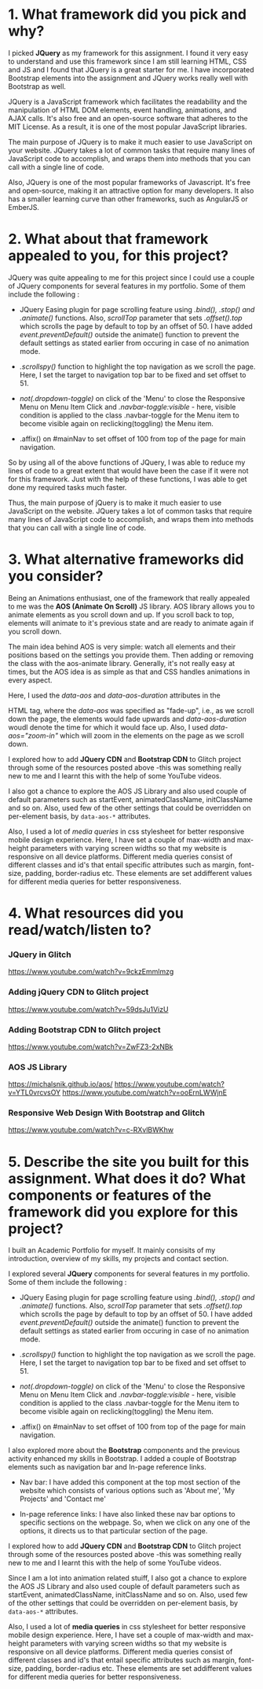 # 1. What framework did you pick and why?

I picked **JQuery** as my framework for this assignment. I found it very easy to understand and use this framework since I am still learning 
HTML, CSS and JS and I found that JQuery is a great starter for me. I have incorporated Bootstrap elements into the assignment and JQuery works
really well with Bootstrap as well.

JQuery is a JavaScript framework which facilitates the readability and the manipulation of HTML DOM elements, event handling, animations, and AJAX calls. 
It's also free and an open-source software that adheres to the MIT License. As a result, it is one of the most popular JavaScript libraries.

The main purpose of JQuery is to make it much easier to use JavaScript on your website. JQuery takes a lot of common tasks that require many lines of 
JavaScript code to accomplish, and wraps them into methods that you can call with a single line of code.

Also, JQuery is one of the most popular frameworks of Javascript. It's free and open-source, making it an attractive option for many developers. 
It also has a smaller learning curve than other frameworks, such as AngularJS or EmberJS.



# 2. What about that framework appealed to you, for this project?

JQuery was quite appealing to me for this project since I could use a couple of JQuery components for several features in my portfolio. 
Some of them include the following :

- JQuery Easing plugin for page scrolling feature using *.bind(), .stop() and .animate()* functions. Also, *scrollTop* parameter that sets *.offset().top* 
 which scrolls the page by default to top by an offset of 50. I have added *event.preventDefault()* outside the animate() function to prevent the default 
 settings as stated earlier from occuring in case of no animation mode.
 
- *.scrollspy()* function to highlight the top navigation as we scroll the page. Here, I set the target to navigation top bar to be fixed and set 
  offset to 51.

- *not(.dropdown-toggle)* on click of the 'Menu' to close the Responsive Menu on Menu Item Click and *.navbar-toggle:visible* - here, visible
condition is applied to the class .navbar-toggle for the Menu item to become visible again on reclicking(toggling) the Menu item.

- .affix() on #mainNav to set offset of 100 from top of the page for main navigation.

So by using all of the above functions of JQuery, I was able to reduce my lines of code to a great extent that would have been the case 
if it were not for this framework. Just with the help of these functions, I was able to get done my required tasks much faster.

Thus, the main purpose of jQuery is to make it much easier to use JavaScript on the website. JQuery takes a lot of common tasks that require many lines 
of JavaScript code to accomplish, and wraps them into methods that you can call with a single line of code.



# 3. What alternative frameworks did you consider?

Being an Animations enthusiast, one of the framework that really appealed to me was the **AOS (Animate On Scroll)** JS library. AOS library allows you to animate 
elements as you scroll down and up. If you scroll back to top, elements will animate to it's previous state and are ready to animate again if you scroll down.

The main idea behind AOS is very simple: watch all elements and their positions based on the settings you provide them. Then adding or removing the class with the 
aos-animate library. Generally, it's not really easy at times, but the AOS idea is as simple as that and CSS handles animations in every aspect.

Here, I used the *data-aos* and *data-aos-duration* attributes in the <div> HTML tag, where the *data-aos* was specified as "fade-up", i.e., as we scroll down
the page, the elements would fade upwards and *data-aos-duration* woudl denote the time for which it would face up.
Also, I used *data-aos="zoom-in"*  which will zoom in the elements on the page as we scroll down.

I explored how to add **JQuery CDN** and **Bootstrap CDN** to Glitch project through some of the resources posted above -this was something really new to me
and I learnt this with the help of some YouTube videos. 

I also got a chance to explore the AOS JS Library and also used couple of default parameters such as 
startEvent, animatedClassName, initClassName and so on. Also, used few of the other settings that could be overridden on per-element basis, 
by `data-aos-*` attributes.
  
Also, I used a lot of *media queries* in css stylesheet for better responsive mobile design experience. Here, I have set a couple of max-width and max-height 
parameters with varying screen widths so that my website is responsive on all device platforms. Different media queries consist of different classes and 
id's that entail specific attributes such as margin, font-size, padding, border-radius etc. These elements are set addifferent values for different media 
queries for better responsiveness.
  

  
# 4. What resources did you read/watch/listen to?

### JQuery in Glitch
https://www.youtube.com/watch?v=9ckzEmmlmzg

### Adding jQuery CDN to Glitch project
https://www.youtube.com/watch?v=59dsJu1VizU

### Adding Bootstrap CDN to Glitch project
https://www.youtube.com/watch?v=ZwFZ3-2xNBk

### AOS JS Library
https://michalsnik.github.io/aos/
https://www.youtube.com/watch?v=YTL0vrcvsOY
https://www.youtube.com/watch?v=ooErnLWWjnE

### Responsive Web Design With Bootstrap and Glitch
https://www.youtube.com/watch?v=c-RXvlBWKhw



# 5. Describe the site you built for this assignment. What does it do? What components or features of the framework did you explore for this project?

I built an Academic Portfolio for myself. It mainly consisits of my introduction, overview of my skills, my projects and contact section. 

I explored several **JQuery** components for several features in my portfolio. Some of them include the following :

- JQuery Easing plugin for page scrolling feature using *.bind(), .stop() and .animate()* functions. Also, *scrollTop* parameter that sets *.offset().top* 
 which scrolls the page by default to top by an offset of 50. I have added *event.preventDefault()* outside the animate() function to prevent the default 
 settings as stated earlier from occuring in case of no animation mode.
 
- *.scrollspy()* function to highlight the top navigation as we scroll the page. Here, I set the target to navigation top bar to be fixed and set 
  offset to 51.

- *not(.dropdown-toggle)* on click of the 'Menu' to close the Responsive Menu on Menu Item Click and *.navbar-toggle:visible* - here, visible
condition is applied to the class .navbar-toggle for the Menu item to become visible again on reclicking(toggling) the Menu item.

- .affix() on #mainNav to set offset of 100 from top of the page for main navigation.


I also explored more about the **Bootstrap** components and the previous activity enhanced my skills in Bootstrap. I added a couple of Bootstrap elements 
such as navigation bar and In-page reference links.

- Nav bar: I have added this component at the top most section of the website which consists of various options such as 'About me', 
'My Projects' and 'Contact me' 

- In-page reference links: I have also linked these nav bar options to specific sections on the webpage. So, when we click on any one of the options, 
it directs us to that particular section of the page.


I explored how to add **JQuery CDN** and **Bootstrap CDN** to Glitch project through some of the resources posted above -this was something really new to me
and I learnt this with the help of some YouTube videos. 

Since I am a lot into animation related stuiff, I also got a chance to explore the AOS JS Library and also used couple of default parameters such as 
startEvent, animatedClassName, initClassName and so on. Also, used few of the other settings that could be overridden on per-element basis, 
by `data-aos-*` attributes.
  
Also, I used a lot of **media queries** in css stylesheet for better responsive mobile design experience. Here, I have set a couple of max-width and max-height 
parameters with varying screen widths so that my website is responsive on all device platforms. Different media queries consist of different classes and 
id's that entail specific attributes such as margin, font-size, padding, border-radius etc. These elements are set addifferent values for different media 
queries for better responsiveness.













